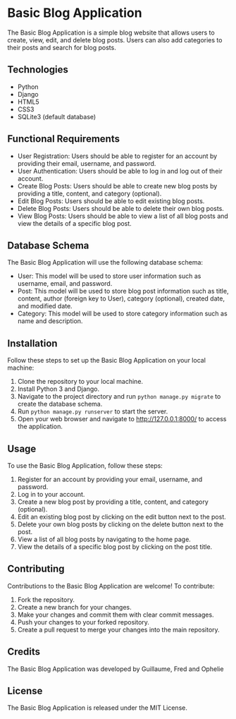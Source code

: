 <body>
  <h1>Basic Blog Application</h1>
  <p>The Basic Blog Application is a simple blog website that allows users to create, view, edit, and delete blog posts. Users can also add categories to their posts and search for blog posts.</p>
  <h2>Technologies</h2>
  <ul>
    <li>Python</li>
    <li>Django</li>
    <li>HTML5</li>
    <li>CSS3</li>
    <li>SQLite3 (default database)</li>
  </ul>
  <h2>Functional Requirements</h2>
  <ul>
    <li>User Registration: Users should be able to register for an account by providing their email, username, and password.</li>
    <li>User Authentication: Users should be able to log in and log out of their account.</li>
    <li>Create Blog Posts: Users should be able to create new blog posts by providing a title, content, and category (optional).</li>
    <li>Edit Blog Posts: Users should be able to edit existing blog posts.</li>
    <li>Delete Blog Posts: Users should be able to delete their own blog posts.</li>
    <li>View Blog Posts: Users should be able to view a list of all blog posts and view the details of a specific blog post.</li>
  </ul>
  <h2>Database Schema</h2>
  <p>The Basic Blog Application will use the following database schema:</p>
  <ul>
    <li>User: This model will be used to store user information such as username, email, and password.</li>
    <li>Post: This model will be used to store blog post information such as title, content, author (foreign key to User), category (optional), created date, and modified date.</li>
    <li>Category: This model will be used to store category information such as name and description.</li>
  </ul>
  <h2>Installation</h2>
  <p>Follow these steps to set up the Basic Blog Application on your local machine:</p>
  <ol>
    <li>Clone the repository to your local machine.</li>
    <li>Install Python 3 and Django.</li>
    <li>Navigate to the project directory and run <code>python manage.py migrate</code> to create the database schema. </li>
    <li>Run <code>python manage.py runserver</code> to start the server. </li>
    <li>Open your web browser and navigate to <a href="http://127.0.0.1:8000/">http://127.0.0.1:8000/</a> to access the application. </li>
  </ol>
  <h2>Usage</h2>
  <p>To use the Basic Blog Application, follow these steps:</p>
  <ol>
    <li>Register for an account by providing your email, username, and password.</li>
    <li>Log in to your account.</li>
    <li>Create a new blog post by providing a title, content, and category (optional).</li>
    <li>Edit an existing blog post by clicking on the edit button next to the post.</li>
    <li>Delete your own blog posts by clicking on the delete button next to the post.</li>
    <li>View a list of all blog posts by navigating to the home page.</li>
    <li>View the details of a specific blog post by clicking on the post title.</li>
  </ol>
  <h2>Contributing</h2>
  <p>Contributions to the Basic Blog Application are welcome! To contribute:</p>
  <ol>
    <li>Fork the repository.</li>
    <li>Create a new branch for your changes.</li>
    <li>Make your changes and commit them with clear commit messages.</li>
    <li>Push your changes to your forked repository.</li>
    <li>Create a pull request to merge your changes into the main repository.</li>
  </ol>
  <h2>Credits</h2>
  <p>The Basic Blog Application was developed by Guillaume, Fred and Ophelie</p>
  <h2>License</h2>
  <p>The Basic Blog Application is released under the MIT License.</p>
</body>
</html>

